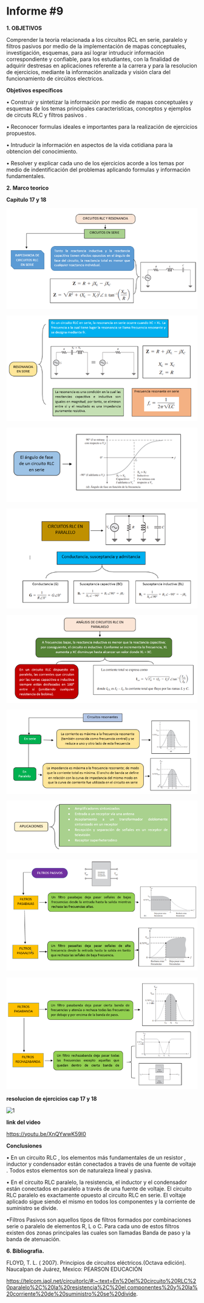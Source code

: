 # Informe #9

**1. OBJETIVOS**

Comprender la teoria relacionada a los circuitos RCL en serie, paralelo y filtros pasivos  por medio de la implementación de mapas conceptuales, investigación, esquemas, para así lograr intruducir información correspondiente y confiable, para los estudiantes, con la finalidad de adquirir destresas en aplicaciones referente a la carrera y para la resolucion de ejercicios, mediante la información analizada y visión clara del funcionamiento de circúitos electricos. 

**Objetivos específicos**

• Construir y sintetizar la información por medio de mapas conceptuales y esquemas de los temas principales caracteristicas, conceptos y ejemplos de circuts  RLC y filtros pasivos .

• Reconocer formulas ideales e importantes para la realización de ejercicios propuestos.

• Intruducir la información en aspectos de la vida cotidiana para la obtencion del conocimiento.

• Resolver y explicar cada uno de los ejercicios acorde a los temas por medio de indentificación del problemas aplicando formulas y información fundamentales.

**2. Marco teorico**

**Capitulo 17 y 18**

![1](https://github.com/Gomez-Erick/Fundamentos-de-circuirtos/blob/c80e10a8923990f16a86aae58be8806a6c514524/ejercicios9/1X.PNG)

![1](https://github.com/Gomez-Erick/Fundamentos-de-circuirtos/blob/c80e10a8923990f16a86aae58be8806a6c514524/ejercicios9/2X.PNG)

![1](https://github.com/Gomez-Erick/Fundamentos-de-circuirtos/blob/c80e10a8923990f16a86aae58be8806a6c514524/ejercicios9/3X.PNG)

![1](https://github.com/Gomez-Erick/Fundamentos-de-circuirtos/blob/c80e10a8923990f16a86aae58be8806a6c514524/ejercicios9/4X.PNG)

![1](https://github.com/Gomez-Erick/Fundamentos-de-circuirtos/blob/c80e10a8923990f16a86aae58be8806a6c514524/ejercicios9/5X.PNG)

![1](https://github.com/Gomez-Erick/Fundamentos-de-circuirtos/blob/c80e10a8923990f16a86aae58be8806a6c514524/ejercicios9/6X.PNG)

![1](https://github.com/Gomez-Erick/Fundamentos-de-circuirtos/blob/c80e10a8923990f16a86aae58be8806a6c514524/ejercicios9/7X.PNG)

![1](https://github.com/Gomez-Erick/Fundamentos-de-circuirtos/blob/c80e10a8923990f16a86aae58be8806a6c514524/ejercicios9/8X.PNG)

![1](https://github.com/Gomez-Erick/Fundamentos-de-circuirtos/blob/c80e10a8923990f16a86aae58be8806a6c514524/ejercicios9/9X.PNG)


**resolucion de ejercicios cap 17 y 18**

![1]()

**link del video**

https://youtu.be/XnQYwwK59I0

**Conclusiones**

• En un circuito RLC , los elementos más fundamentales de un resistor , inductor y condensador están conectados a través de una fuente de voltaje . Todos estos elementos son de naturaleza lineal y pasiva.

• En el circuito RLC paralelo, la resistencia, el inductor y el condensador están conectados en paralelo a través de una fuente de voltaje. El circuito RLC paralelo es exactamente opuesto al circuito RLC en serie. El voltaje aplicado sigue siendo el mismo en todos los componentes y la corriente de suministro se divide.

•Filtros Pasivos son aquellos tipos de filtros formados por combinaciones serie o paralelo de elementos R, L o C. Para cada uno de estos filtros existen dos zonas principales las cuales son llamadas Banda de paso y la banda de atenuación.

**6. Bibliografia.**

FLOYD, T. L. ( 2007). Principios de circuitos eléctricos.(Octava edición). Naucalpan de Juárez, Mexico: PEARSON EDUCACIÓN

https://telcom.jaol.net/circuitorlc/#:~:text=En%20el%20circuito%20RLC%20paralelo%2C%20la%20resistencia%2C%20el,componentes%20y%20la%20corriente%20de%20suministro%20se%20divide. 

